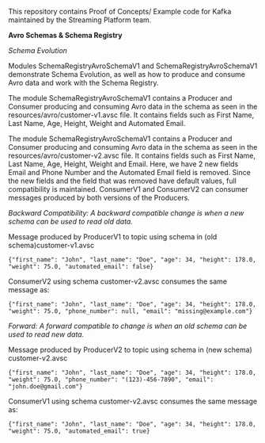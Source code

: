 This repository contains Proof of Concepts/ Example code for Kafka maintained by the Streaming Platform team.

**Avro Schemas & Schema Registry**

_Schema Evolution_

Modules SchemaRegistryAvroSchemaV1 and SchemaRegistryAvroSchemaV1 demonstrate Schema Evolution, as well as how to produce and consume Avro data and work with the Schema Registry.

The module SchemaRegistryAvroSchemaV1 contains a Producer and Consumer producing and consuming Avro data in the schema as seen in the resources/avro/customer-v1.avsc file. It contains fields such as First Name, Last Name, Age, Height, Weight and Automated Email.

The module SchemaRegistryAvroSchemaV1 contains a Producer and Consumer producing and consuming Avro data in the schema as seen in the resources/avro/customer-v2.avsc file. It contains fields such as First Name, Last Name, Age, Height, Weight and Email. Here, we have 2 new fields Email and Phone Number and the Automated Email field is removed. Since the new fields and the field that was removed have default values, full compatibility is maintained. ConsumerV1 and ConsumerV2 can consumer messages produced by both versions of the Producers.

_Backward Compatibility: A backward compatible change is when a new schema can be used to read old data._

Message produced by ProducerV1 to topic using schema in (old schema)customer-v1.avsc

`{"first_name": "John", "last_name": "Doe", "age": 34, "height": 178.0, "weight": 75.0, "automated_email": false}`

ConsumerV2 using schema customer-v2.avsc consumes the same message as:

`{"first_name": "John", "last_name": "Doe", "age": 34, "height": 178.0, "weight": 75.0, "phone_number": null, "email": "missing@example.com"}`

_Forward: A forward compatible to change is when an old schema can be used to read new data._

Message produced by ProducerV2 to topic using schema in (new schema) customer-v2.avsc

`{"first_name": "John", "last_name": "Doe", "age": 34, "height": 178.0, "weight": 75.0, "phone_number": "(123)-456-7890", "email": "john.doe@gmail.com"}`

ConsumerV1 using schema customer-v2.avsc consumes the same message as:

`{"first_name": "John", "last_name": "Doe", "age": 34, "height": 178.0, "weight": 75.0, "automated_email": true}`







